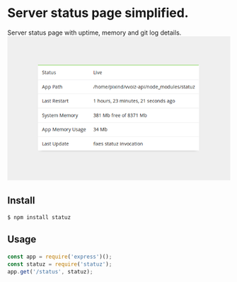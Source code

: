 # Server status page simplified.
Server status page with uptime, memory and git log details.
![Statuz screenshot](https://github.com/shajanjp/statuz/raw/master/statuz-screenshot.png)

## Install

```bash
$ npm install statuz
```

## Usage

```javascript
const app = require('express')();
const statuz = require('statuz');
app.get('/status', statuz);
```
